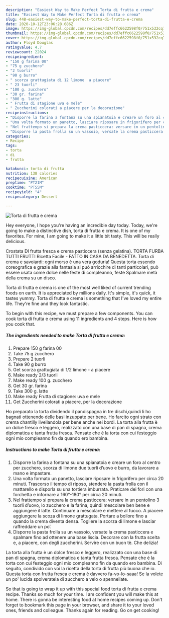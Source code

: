 ```yaml
---
description: "Easiest Way to Make Perfect Torta di frutta e crema"
title: "Easiest Way to Make Perfect Torta di frutta e crema"
slug: 448-easiest-way-to-make-perfect-torta-di-frutta-e-crema
date: 2020-10-12T23:06:28.686Z
image: https://img-global.cpcdn.com/recipes/dd7effc6622598f0/751x532cq70/torta-di-frutta-e-crema-recipe-main-photo.jpg
thumbnail: https://img-global.cpcdn.com/recipes/dd7effc6622598f0/751x532cq70/torta-di-frutta-e-crema-recipe-main-photo.jpg
cover: https://img-global.cpcdn.com/recipes/dd7effc6622598f0/751x532cq70/torta-di-frutta-e-crema-recipe-main-photo.jpg
author: Floyd Douglas
ratingvalue: 4.7
reviewcount: 22024
recipeingredient:
- "150 g farina 00"
- "75 g zucchero"
- "2 tuorli"
- "90 g burro"
- " scorza grattugiata di 12 limone  a piacere"
- " 23 tuorli"
- "100 g. zucchero"
- "30 gr. farina"
- "300 g. latte"
- " Frutta di stagione uva e mele"
- " Zuccherini colorati a piacere per la decorazione"
recipeinstructions:
- "Disporre la farina a fontana su una spianatoia e creare un foro al centro per zucchero, scorza di limone due tuorli d’uovo e burro, da lavorare a mano e impastare."
- "Una volta formato un panetto, lasciare riposare in frigorifero per circa 20 minuti. Trascorso il tempo di riposo, stendere la pasta frolla con il mattarello e disporla su una tortiera imburrata. Praticare dei fori con una forchetta e infornare a 160°-180° per circa 20 minuti."
- "Nel frattempo si prepara la crema pasticcera: versare in un pentolino 3 tuorli d’uovo, lo zucchero e la farina, quindi mescolare ben bene e aggiungere il latte. Continuare a mescolare e mettere al fuoco. A piacere aggiungere la scoza di limone grattugata. Portare a bollore fino a quando la crema diventa densa. Togliere la scorza di limone e lasciar raffreddare un po’."
- "Disporre la pasta frolla su un vassoio, versate la crema pasticcera e spalmare fino ad ottenere una base liscia. Decorare con la frutta scelta e, a piacere, con degli zuccherini. Servire con un buon tè. Che delizia!"
categories:
- Recipe
tags:
- torta
- di
- frutta

katakunci: torta di frutta 
nutrition: 138 calories
recipecuisine: American
preptime: "PT21M"
cooktime: "PT55M"
recipeyield: "4"
recipecategory: Dessert

---
```



![Torta di frutta e crema](https://img-global.cpcdn.com/recipes/dd7effc6622598f0/751x532cq70/torta-di-frutta-e-crema-recipe-main-photo.jpg)

Hey everyone, I hope you're having an incredible day today. Today, we're going to make a distinctive dish, torta di frutta e crema. It is one of my favorites. For mine, I am going to make it a little bit tasty. This will be really delicious.

Crostata DI frutta fresca e crema pasticcera (senza gelatina). TORTA FURBA TUTTI FRUTTI Ricetta Facile - FATTO IN CASA DA BENEDETTA. Torta di crema e savoiardi: ogni morso è una vera goduria! Questa torta essendo coreografica e grazie alla fantasia si può arricchire di tanti particolari, può essere usata come dolce nelle feste di compleanno, feste Spalmare metà della crema su un disco.

Torta di frutta e crema is one of the most well liked of current trending foods on earth. It is appreciated by millions daily. It's simple, it's quick, it tastes yummy. Torta di frutta e crema is something that I've loved my entire life. They're fine and they look fantastic.


To begin with this recipe, we must prepare a few components. You can cook torta di frutta e crema using 11 ingredients and 4 steps. Here is how you cook that.

<!--inarticleads1-->

##### The ingredients needed to make Torta di frutta e crema:

1. Prepare 150 g farina 00
1. Take 75 g zucchero
1. Prepare 2 tuorli
1. Take 90 g burro
1. Get  scorza grattugiata di 1/2 limone - a piacere
1. Make ready  2/3 tuorli
1. Make ready 100 g. zucchero
1. Get 30 gr. farina
1. Take 300 g. latte
1. Make ready  Frutta di stagione: uva e mele
1. Get  Zuccherini colorati a piacere, per la decorazione


Ho preparato la torta dividendo il pandispagna in tre dischi,quindi li ho bagnati ottenendo delle basi inzuppate per bene. Ho farcito ogni strato con crema chantilly livellandola per bene anche nei bordi. La torta alla frutta è un dolce fresco e leggero, realizzato con una base di pan di spagna, crema diplomatica e tanta frutta fresca. Pensate che è la torta con cui festeggio ogni mio compleanno fin da quando ero bambina. 

<!--inarticleads2-->

##### Instructions to make Torta di frutta e crema:

1. Disporre la farina a fontana su una spianatoia e creare un foro al centro per zucchero, scorza di limone due tuorli d’uovo e burro, da lavorare a mano e impastare.
1. Una volta formato un panetto, lasciare riposare in frigorifero per circa 20 minuti. Trascorso il tempo di riposo, stendere la pasta frolla con il mattarello e disporla su una tortiera imburrata. Praticare dei fori con una forchetta e infornare a 160°-180° per circa 20 minuti.
1. Nel frattempo si prepara la crema pasticcera: versare in un pentolino 3 tuorli d’uovo, lo zucchero e la farina, quindi mescolare ben bene e aggiungere il latte. Continuare a mescolare e mettere al fuoco. A piacere aggiungere la scoza di limone grattugata. Portare a bollore fino a quando la crema diventa densa. Togliere la scorza di limone e lasciar raffreddare un po’.
1. Disporre la pasta frolla su un vassoio, versate la crema pasticcera e spalmare fino ad ottenere una base liscia. Decorare con la frutta scelta e, a piacere, con degli zuccherini. Servire con un buon tè. Che delizia!


La torta alla frutta è un dolce fresco e leggero, realizzato con una base di pan di spagna, crema diplomatica e tanta frutta fresca. Pensate che è la torta con cui festeggio ogni mio compleanno fin da quando ero bambina. Di seguito, condivido con voi la ricetta della torta di frutta più buona che io. Questa torta con frutta fresca e crema è davvero fa-vo-lo-saaa! Se la volete un po&#39; lucida spolveratela di zucchero a velo o spennellate. 

So that is going to wrap it up with this special food torta di frutta e crema recipe. Thanks so much for your time. I am confident you will make this at home. There is gonna be interesting food at home recipes coming up. Don't forget to bookmark this page in your browser, and share it to your loved ones, friends and colleague. Thanks again for reading. Go on get cooking!
